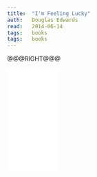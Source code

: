 ```yaml
---
title:	"I'm Feeling Lucky"
auth:	Douglas Edwards
read:	2014-06-14
tags:	books
tags:	books
---
```







@@@RIGHT@@@
<iframe style="width:120px;height:240px;" marginwidth="0" marginheight="0" scrolling="no" frameborder="0" src="//ws-na.amazon-adsystem.com/widgets/q?ServiceVersion=20070822&OneJS=1&Operation=GetAdHtml&MarketPlace=US&source=ss&ref=ss_til&ad_type=product_link&tracking_id=wojcadamkoszh-20&marketplace=amazon&region=US&placement=B004X7SYQI&asins=B004X7SYQI&linkId=ZDTHFJ7ID7WBN4RF&show_border=false&link_opens_in_new_window=true&price_color=333333&title_color=C00000&bg_color=FFFFFF"> </iframe>

